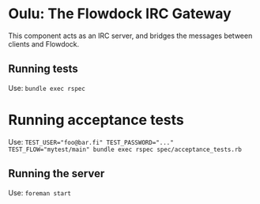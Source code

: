 # Oulu: The Flowdock IRC Gateway

This component acts as an IRC server, and bridges the messages between clients and Flowdock.

## Running tests

Use: `bundle exec rspec`

# Running acceptance tests

Use: `TEST_USER="foo@bar.fi" TEST_PASSWORD="..." TEST_FLOW="mytest/main" bundle exec rspec spec/acceptance_tests.rb`

## Running the server

Use: `foreman start`
